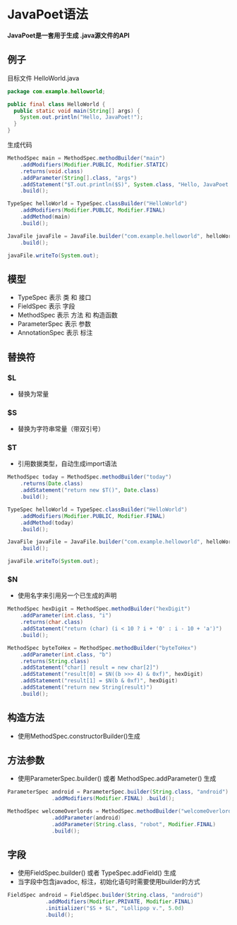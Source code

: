 
# JavaPoet语法


**JavaPoet是一套用于生成 .java源文件的API**

## 例子

目标文件 HelloWorld.java
```java
package com.example.helloworld;

public final class HelloWorld {
  public static void main(String[] args) {
    System.out.println("Hello, JavaPoet!");
  }
}
```	

生成代码
```java
MethodSpec main = MethodSpec.methodBuilder("main")
    .addModifiers(Modifier.PUBLIC, Modifier.STATIC)
    .returns(void.class)
    .addParameter(String[].class, "args")
    .addStatement("$T.out.println($S)", System.class, "Hello, JavaPoet!")
    .build();

TypeSpec helloWorld = TypeSpec.classBuilder("HelloWorld")
    .addModifiers(Modifier.PUBLIC, Modifier.FINAL)
    .addMethod(main)
    .build();

JavaFile javaFile = JavaFile.builder("com.example.helloworld", helloWorld)
    .build();

javaFile.writeTo(System.out);
```

## 模型

* TypeSpec   表示 类 和 接口
* FieldSpec  表示 字段
* MethodSpec 表示 方法 和 构造函数
* ParameterSpec 表示 参数
* AnnotationSpec 表示 标注


## 替换符

### \$L   
* 替换为常量 
	  
### \$S  
* 替换为字符串常量（带双引号）


### \$T  

* 引用数据类型，自动生成import语法
```java
MethodSpec today = MethodSpec.methodBuilder("today")
    .returns(Date.class)
    .addStatement("return new $T()", Date.class)
    .build();

TypeSpec helloWorld = TypeSpec.classBuilder("HelloWorld")
    .addModifiers(Modifier.PUBLIC, Modifier.FINAL)
    .addMethod(today)
    .build();

JavaFile javaFile = JavaFile.builder("com.example.helloworld", helloWorld)
    .build();

javaFile.writeTo(System.out);
```
 
### \$N  
* 使用名字来引用另一个已生成的声明
```java
MethodSpec hexDigit = MethodSpec.methodBuilder("hexDigit")
    .addParameter(int.class, "i")
    .returns(char.class)
    .addStatement("return (char) (i < 10 ? i + '0' : i - 10 + 'a')")
    .build();

MethodSpec byteToHex = MethodSpec.methodBuilder("byteToHex")
    .addParameter(int.class, "b")
    .returns(String.class)
    .addStatement("char[] result = new char[2]")
    .addStatement("result[0] = $N((b >>> 4) & 0xf)", hexDigit)
    .addStatement("result[1] = $N(b & 0xf)", hexDigit)
    .addStatement("return new String(result)")
    .build();
```

## 构造方法
* 使用MethodSpec.constructorBuilder()生成


## 方法参数
* 使用ParameterSpec.builder() 或者 MethodSpec.addParameter() 生成

```java
ParameterSpec android = ParameterSpec.builder(String.class, "android")
              .addModifiers(Modifier.FINAL) .build(); 

MethodSpec welcomeOverlords = MethodSpec.methodBuilder("welcomeOverlords")
			  .addParameter(android) 
			  .addParameter(String.class, "robot", Modifier.FINAL) 
			  .build();
```

## 字段
* 使用FieldSpec.builder() 或者 TypeSpec.addField() 生成
* 当字段中包含javadoc, 标注，初始化语句时需要使用builder的方式

```java
FieldSpec android = FieldSpec.builder(String.class, "android")
            .addModifiers(Modifier.PRIVATE, Modifier.FINAL)
            .initializer("$S + $L", "Lollipop v.", 5.0d)
            .build();
```
